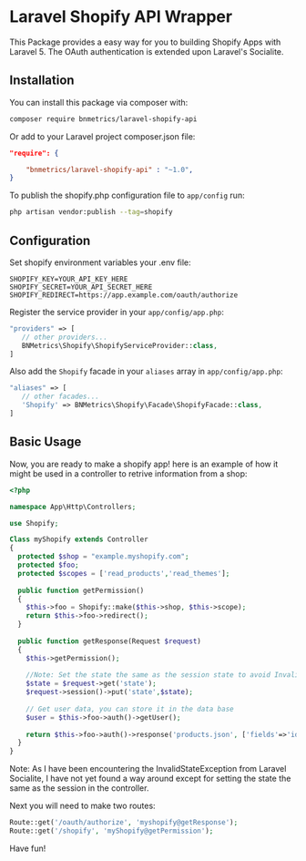 # Laravel Shopify API Wrapper
This Package provides a easy way for you to building Shopify Apps with Laravel 5. The OAuth authentication is extended upon Laravel's Socialite.

## Installation

You can install this package via composer with:

```bash
composer require bnmetrics/laravel-shopify-api

```
Or add to your Laravel project composer.json file:

```json
"require": {

    "bnmetrics/laravel-shopify-api" : "~1.0",
}
```
To publish the shopify.php configuration file to `app/config` run:
```bash
php artisan vendor:publish --tag=shopify
```

## Configuration

Set shopify environment variables your .env file:
```env
SHOPIFY_KEY=YOUR_API_KEY_HERE
SHOPIFY_SECRET=YOUR_API_SECRET_HERE
SHOPIFY_REDIRECT=https://app.example.com/oauth/authorize
```

Register the service provider in your `app/config/app.php`:

```php
"providers" => [
   // other providers...
   BNMetrics\Shopify\ShopifyServiceProvider::class,
]
```
Also add the `Shopify` facade in your `aliases` array in `app/config/app.php`:

```php
"aliases" => [
   // other facades...
   'Shopify' => BNMetrics\Shopify\Facade\ShopifyFacade::class,
] 
```

## Basic Usage
Now, you are ready to make a shopify app! here is an example of how it might be used in a controller to retrive information from a shop:
```php
<?php

namespace App\Http\Controllers;

use Shopify;

Class myShopify extends Controller
{
  protected $shop = "example.myshopify.com";
  protected $foo;
  protected $scopes = ['read_products','read_themes'];
  
  public function getPermission()
  {
    $this->foo = Shopify::make($this->shop, $this->scope);
    return $this->foo->redirect();
  }
  
  public function getResponse(Request $request)
  {
    $this->getPermission();
    
    //Note: Set the state the same as the session state to avoid InvalidStateException after redirection!
    $state = $request->get('state');
    $request->session()->put('state',$state);
    
    // Get user data, you can store it in the data base
    $user = $this->foo->auth()->getUser();
    
    return $this->foo->auth()->response('products.json', ['fields'=>'id,images,title']);
  }
}
```

Note: As I have been encountering the InvalidStateException from Laravel Socialite, I have not yet found a way around except for setting the state the same as the session in the controller.

Next you will need to make two routes:
```php
Route::get('/oauth/authorize', 'myshopify@getResponse');
Route::get('/shopify', 'myShopify@getPermission');
```
Have fun!




